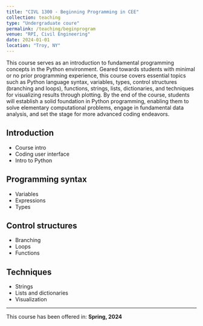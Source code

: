 ```yaml
---
title: "CIVL 1300 - Beginning Programming in CEE"
collection: teaching
type: "Undergraduate coure"
permalink: /teaching/beginprogram
venue: "RPI, Civil Engineering"
date: 2024-01-01
location: "Troy, NY"
---
```


This course serves as an introduction to fundamental programming concepts in the Python environment. Geared towards students with minimal or no prior programming experience, this course covers essential topics such as Python language syntax, variables, types, control structures (branching and loops), functions, strings, lists, dictionaries, and techniques for visualizing results through plotting. By the end of the course, students will establish a solid foundation in Python programming, enabling them to solve elementary computational problems, engage in fundamental data analysis, and set the stage for more advanced coding endeavors.

Introduction
--------
- Course intro
- Coding user interface 
- Intro to Python

Programming syntax
-----
- Variables
- Expressions
- Types

Control structures
-------
- Branching
- Loops
- Functions

Techniques
-------
- Strings
- Lists and dictionaries
- Visualization


----
This course has been offered in: **Spring, 2024**